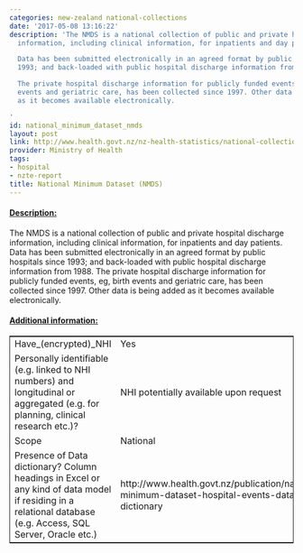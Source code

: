 ```yaml
---
categories: new-zealand national-collections
date: '2017-05-08 13:16:22'
description: 'The NMDS is a national collection of public and private hospital discharge
  information, including clinical information, for inpatients and day patients.

  Data has been submitted electronically in an agreed format by public hospitals since
  1993; and back-loaded with public hospital discharge information from 1988.

  The private hospital discharge information for publicly funded events, eg, birth
  events and geriatric care, has been collected since 1997. Other data is being added
  as it becomes available electronically.

'
id: national_minimum_dataset_nmds
layout: post
link: http://www.health.govt.nz/nz-health-statistics/national-collections-and-surveys/collections/national-minimum-dataset-hospital-events
provider: Ministry of Health
tags:
- hospital
- nzte-report
title: National Minimum Dataset (NMDS)
---
```



 <h4> <u>Description:</u> </h4>
The NMDS is a national collection of public and private hospital discharge information, including clinical information, for inpatients and day patients.
Data has been submitted electronically in an agreed format by public hospitals since 1993; and back-loaded with public hospital discharge information from 1988.
The private hospital discharge information for publicly funded events, eg, birth events and geriatric care, has been collected since 1997. Other data is being added as it becomes available electronically.

 <h4> <u>Additional information:</u> </h4>
 <table style="border: 1px solid">
 <tr> <td width="40%">Have_(encrypted)_NHI</td> <td>Yes</td> </tr>
 <tr> <td width="40%">Personally identifiable (e.g. linked to NHI numbers) and longitudinal or aggregated (e.g. for planning, clinical research etc.)?</td> <td>NHI potentially available upon request</td> </tr>
 <tr> <td width="40%">Scope</td> <td>National</td> </tr>
 <tr> <td width="40%">Presence of Data dictionary? Column headings in Excel or any kind of data model if residing in a relational database (e.g. Access, SQL Server, Oracle etc.) </td> <td>http://www.health.govt.nz/publication/national-minimum-dataset-hospital-events-data-dictionary</td> </tr>
 </table>